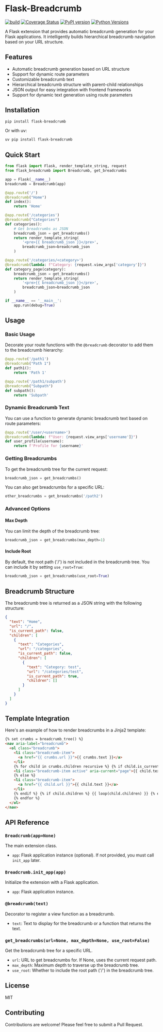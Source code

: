 # Flask-Breadcrumb

[![build](https://github.com/username/flask-breadcrumb/actions/workflows/build.yml/badge.svg)](https://github.com/username/flask-breadcrumb/actions/workflows/build.yml)
[![Coverage Status](https://coveralls.io/repos/github/username/flask-breadcrumb/badge.svg?branch=main)](https://coveralls.io/github/username/flask-breadcrumb?branch=main)
[![PyPI version](https://badge.fury.io/py/flask-breadcrumb.svg)](https://badge.fury.io/py/flask-breadcrumb)
[![Python Versions](https://img.shields.io/pypi/pyversions/flask-breadcrumb.svg)](https://pypi.org/project/flask-breadcrumb/)

A Flask extension that provides automatic breadcrumb generation for your Flask applications. It intelligently builds hierarchical breadcrumb navigation based on your URL structure.

## Features

- Automatic breadcrumb generation based on URL structure
- Support for dynamic route parameters
- Customizable breadcrumb text
- Hierarchical breadcrumb structure with parent-child relationships
- JSON output for easy integration with frontend frameworks
- Support for dynamic text generation using route parameters

## Installation

```bash
pip install flask-breadcrumb
```

Or with uv:

```bash
uv pip install flask-breadcrumb
```

## Quick Start

```python
from flask import Flask, render_template_string, request
from flask_breadcrumb import Breadcrumb, get_breadcrumbs

app = Flask(__name__)
breadcrumb = Breadcrumb(app)

@app.route('/')
@breadcrumb("Home")
def index():
    return 'Home'

@app.route('/categories')
@breadcrumb("Categories")
def categories():
    # Get breadcrumbs as JSON
    breadcrumb_json = get_breadcrumbs()
    return render_template_string(
        '<pre>{{ breadcrumb_json }}</pre>',
        breadcrumb_json=breadcrumb_json
    )

@app.route('/categories/<category>')
@breadcrumb(lambda: f"Category: {request.view_args['category']}")
def category_page(category):
    breadcrumb_json = get_breadcrumbs()
    return render_template_string(
        '<pre>{{ breadcrumb_json }}</pre>',
        breadcrumb_json=breadcrumb_json
    )

if __name__ == '__main__':
    app.run(debug=True)
```

## Usage

### Basic Usage

Decorate your route functions with the `@breadcrumb` decorator to add them to the breadcrumb hierarchy:

```python
@app.route('/path1')
@breadcrumb("Path 1")
def path1():
    return 'Path 1'

@app.route('/path1/subpath')
@breadcrumb("Subpath")
def subpath():
    return 'Subpath'
```

### Dynamic Breadcrumb Text

You can use a function to generate dynamic breadcrumb text based on route parameters:

```python
@app.route('/user/<username>')
@breadcrumb(lambda: f"User: {request.view_args['username']}")
def user_profile(username):
    return f'Profile for {username}'
```

### Getting Breadcrumbs

To get the breadcrumb tree for the current request:

```python
breadcrumb_json = get_breadcrumbs()
```

You can also get breadcrumbs for a specific URL:

```python
other_breadcrumbs = get_breadcrumbs('/path2')
```

### Advanced Options

#### Max Depth

You can limit the depth of the breadcrumb tree:

```python
breadcrumb_json = get_breadcrumbs(max_depth=1)
```

#### Include Root

By default, the root path ('/') is not included in the breadcrumb tree. You can include it by setting `use_root=True`:

```python
breadcrumb_json = get_breadcrumbs(use_root=True)
```

## Breadcrumb Structure

The breadcrumb tree is returned as a JSON string with the following structure:

```json
{
  "text": "Home",
  "url": "/",
  "is_current_path": false,
  "children": [
    {
      "text": "Categories",
      "url": "/categories",
      "is_current_path": false,
      "children": [
        {
          "text": "Category: test",
          "url": "/categories/test",
          "is_current_path": true,
          "children": []
        }
      ]
    }
  ]
}
```

## Template Integration

Here's an example of how to render breadcrumbs in a Jinja2 template:

```html
{% set crumbs = breadcrumb_tree() %}
<nav aria-label="breadcrumb">
  <ol class="breadcrumb">
    <li class="breadcrumb-item">
      <a href="{{ crumbs.url }}">{{ crumbs.text }}</a>
    </li>
    {% for child in crumbs.children recursive %} {% if child.is_current_path %}
    <li class="breadcrumb-item active" aria-current="page">{{ child.text }}</li>
    {% else %}
    <li class="breadcrumb-item">
      <a href="{{ child.url }}">{{ child.text }}</a>
    </li>
    {% endif %} {% if child.children %} {{ loop(child.children) }} {% endif %}
    {% endfor %}
  </ol>
</nav>
```

## API Reference

### `Breadcrumb(app=None)`

The main extension class.

- `app`: Flask application instance (optional). If not provided, you must call `init_app` later.

### `Breadcrumb.init_app(app)`

Initialize the extension with a Flask application.

- `app`: Flask application instance.

### `@breadcrumb(text)`

Decorator to register a view function as a breadcrumb.

- `text`: Text to display for the breadcrumb or a function that returns the text.

### `get_breadcrumbs(url=None, max_depth=None, use_root=False)`

Get the breadcrumb tree for a specific URL.

- `url`: URL to get breadcrumbs for. If None, uses the current request path.
- `max_depth`: Maximum depth to traverse up the breadcrumb tree.
- `use_root`: Whether to include the root path ('/') in the breadcrumb tree.

## License

MIT

## Contributing

Contributions are welcome! Please feel free to submit a Pull Request.
